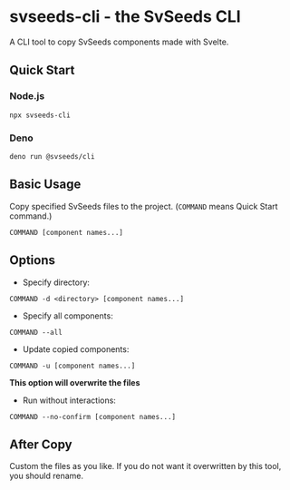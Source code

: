 # svseeds-cli - the SvSeeds CLI
A CLI tool to copy SvSeeds components made with Svelte.

## Quick Start
### Node.js
```
npx svseeds-cli
```

### Deno
```
deno run @svseeds/cli
```

## Basic Usage
Copy specified SvSeeds files to the project. (`COMMAND` means Quick Start command.)
```
COMMAND [component names...]
```

## Options
- Specify directory:
```
COMMAND -d <directory> [component names...]
```

- Specify all components:
```
COMMAND --all
```

- Update copied components:
```
COMMAND -u [component names...]
```
**This option will overwrite the files**

- Run without interactions:
```
COMMAND --no-confirm [component names...]
```

## After Copy
Custom the files as you like. If you do not want it overwritten by this tool, you should rename.
